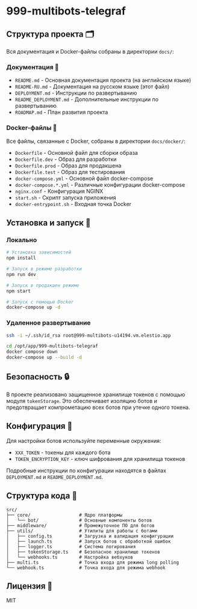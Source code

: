 # 999-multibots-telegraf

## Структура проекта 🗂

Вся документация и Docker-файлы собраны в директории `docs/`:

### Документация 📄

- `README.md` - Основная документация проекта (на английском языке)
- `README-RU.md` - Документация на русском языке (этот файл)
- `DEPLOYMENT.md` - Инструкции по развертыванию
- `README_DEPLOYMENT.md` - Дополнительные инструкции по развертыванию
- `ROADMAP.md` - План развития проекта

### Docker-файлы 🐳

Все файлы, связанные с Docker, собраны в директории `docs/docker/`:

- `Dockerfile` - Основной файл для сборки образа
- `Dockerfile.dev` - Образ для разработки
- `Dockerfile.prod` - Образ для продакшена
- `Dockerfile.test` - Образ для тестирования
- `docker-compose.yml` - Основной файл docker-compose
- `docker-compose.*.yml` - Различные конфигурации docker-compose
- `nginx.conf` - Конфигурация NGINX
- `start.sh` - Скрипт запуска приложения
- `docker-entrypoint.sh` - Входная точка Docker

## Установка и запуск 🚀

### Локально

```bash
# Установка зависимостей
npm install

# Запуск в режиме разработки
npm run dev

# Запуск в продакшен режиме
npm start

# Запуск с помощью Docker
docker-compose up -d
```

### Удаленное развертывание

```bash
ssh -i ~/.ssh/id_rsa root@999-multibots-u14194.vm.elestio.app

cd /opt/app/999-multibots-telegraf
docker compose down
docker-compose up --build -d
```

## Безопасность 🔒

В проекте реализовано защищенное хранилище токенов с помощью модуля `tokenStorage`. Это обеспечивает изоляцию ботов и предотвращает компрометацию всех ботов при утечке одного токена.

## Конфигурация 🔧

Для настройки ботов используйте переменные окружения:

- `XXX_TOKEN` - токены для каждого бота
- `TOKEN_ENCRYPTION_KEY` - ключ шифрования для хранилища токенов

Подробные инструкции по конфигурации находятся в файлах `DEPLOYMENT.md` и `README_DEPLOYMENT.md`.

## Структура кода 📂

```
src/
├── core/                  # Ядро платформы
│   └── bot/               # Основные компоненты ботов
├── middleware/            # Промежуточное ПО для ботов
├── utils/                 # Утилиты для работы с ботами
│   ├── config.ts          # Загрузка и валидация конфигурации
│   ├── launch.ts          # Запуск ботов с обработкой ошибок
│   ├── logger.ts          # Система логирования
│   ├── tokenStorage.ts    # Безопасное хранилище токенов
│   └── webhooks.ts        # Настройка вебхуков
├── multi.ts               # Точка входа для режима long polling
└── webhook.ts             # Точка входа для режима webhook
```

## Лицензия 📝

MIT
